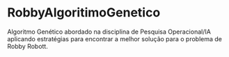 # RobbyAlgoritimoGenetico
Algoritmo Genético abordado na disciplina de Pesquisa Operacional/IA aplicando estratégias para encontrar a melhor solução para o problema de Robby Robott.
